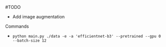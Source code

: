 #TODO
- Add image augmentation

Commands
- `python main.py ./data -e -a 'efficientnet-b3'
 --pretrained --gpu 0 --batch-size 12`